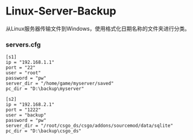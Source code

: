 # Linux-Server-Backup
从Linux服务器传输文件到Windows，使用格式化日期名称的文件夹进行分类。

### servers.cfg
```
[s1]
ip = "192.168.1.1"
port = "22"
user = "root"
password = "pw"
server_dir = "/home/game/myserver/saved"
pc_dir = "D:\backup\myserver"

[s2]
ip = "192.168.2.1"
port = "1222"
user = "backup"
password = "pw"
server_dir = "/root/csgo_ds/csgo/addons/sourcemod/data/sqlite"
pc_dir = "D:\backup\csgo_ds"
```
